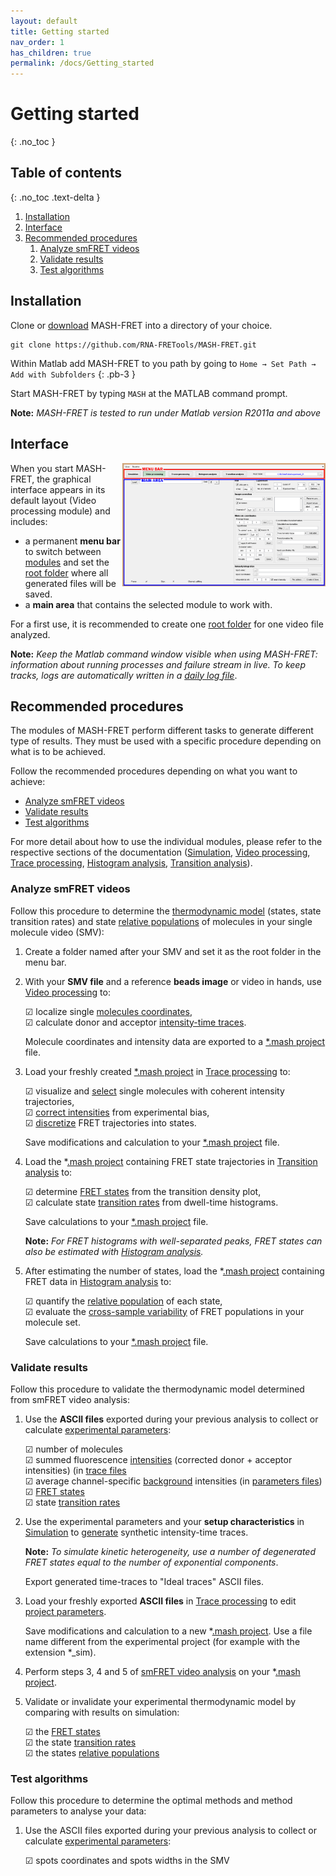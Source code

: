 ```yaml
---
layout: default
title: Getting started
nav_order: 1
has_children: true
permalink: /docs/Getting_started
---
```

# Getting started
{: .no_toc }

## Table of contents
{: .no_toc .text-delta }

<!-- Automatically generated links in TOC does not allow the "return" function
I'd rather use hand-made TOC until we find a better solution
1. TOC
{:toc}
-->

1. [Installation](Getting_started.html#installation)
1. [Interface](Getting_started.html#interface)
1. [Recommended procedures](Getting_started.html#recommended-procedures)
   1. [Analyze smFRET videos](Getting_started.html#analyze-smfret-videos)
   1. [Validate results](Getting_started.html#validate-results)
   1. [Test algorithms](Getting_started.html#test-algorithms)


## Installation
Clone or [download](https://github.com/RNA-FRETools/MASH-FRET/archive/master.zip) MASH-FRET into a directory of your choice.
```
git clone https://github.com/RNA-FRETools/MASH-FRET.git
```

Within Matlab add MASH-FRET to you path by going to `Home → Set Path → Add with Subfolders`
{: .pb-3 }

Start MASH-FRET by typing `MASH` at the MATLAB command prompt.

**Note:** *MASH-FRET is tested to run under Matlab version R2011a and above*

## Interface

<a href="../assets/images/main.png"><img src="../assets/images/main.png" width="325" style="float:right"/></a>

When you start MASH-FRET, the graphical interface appears in its default layout (Video processing module) and includes:

* a permanent **menu bar** to switch between <u>modules</u> and set the <u>root folder</u> where all generated files will be saved.
* a **main area** that contains the selected module to work with.

For a first use, it is recommended to create one <u>root folder</u> for one video file analyzed.

**Note:** *Keep the Matlab command window visible when using MASH-FRET: information about running processes and failure stream in live.
To keep tracks, logs are automatically written in a [daily log file](../output-files/log-daily-logs.html)*.


## Recommended procedures

The modules of MASH-FRET perform different tasks to generate different type of results. They must be used with a specific procedure depending on what is to be achieved.

Follow the recommended procedures depending on what you want to achieve:

* [Analyze smFRET videos](Getting_started.html#analyze-smfret-videos)
* [Validate results](Getting_started.html#validate-results)
* [Test algorithms](Getting_started.html#test-algorithms)

For more detail about how to use the individual modules, please refer to the respective sections of the documentation ([Simulation](docs/simulation/simulation.html), [Video processing](docs/video-processing/video-processing.html), [Trace processing](docs/trace-processing/trace-processing.html), [Histogram analysis](docs/histogram-analysis/histogram-analysis.html), [Transition analysis](docs/transition-analysis/transition-analysis.html)).

### Analyze smFRET videos

Follow this procedure to determine the <u>thermodynamic model</u> (states, state transition rates) and state <u>relative populations</u> of molecules in your single molecule video (SMV):

1. Create a folder named after your SMV and set it as the root folder in the menu bar.

1. With your **SMV file** and a reference **beads image** or video in hands, use [Video processing](docs/video-processing/video-processing.html) to:  
     
   &#9745; localize single <u>molecules coordinates</u>,  
   &#9745; calculate donor and acceptor <u>intensity-time traces</u>.  
     
   Molecule coordinates and intensity data are exported to a [*.mash project](output-files/mash-mash-project.html) file.

1. Load your freshly created [*.mash project](output-files/mash-mash-project.html) in [Trace processing](docs/trace-processing/trace-processing.html) to:  
     
   &#9745; visualize and <u>select</u> single molecules with coherent intensity trajectories,  
   &#9745; <u>correct intensities</u> from experimental bias,  
   &#9745; <u>discretize</u> FRET trajectories into states.  
     
   Save modifications and calculation to your [*.mash project](output-files/mash-mash-project.html) file.

1. Load the *[.mash project](output-files/mash-mash-project.html) containing FRET state trajectories in [Transition analysis](docs/transition-analysis/transition-analysis.html) to:  
     
   &#9745; determine <u>FRET states</u> from the transition density plot,  
   &#9745; calculate state <u>transition rates</u> from dwell-time histograms.  
     
   Save calculations to your [*.mash project](output-files/mash-mash-project.html) file.  
     
   **Note:** *For FRET histograms with well-separated peaks, FRET states can also be estimated with [Histogram analysis](docs/histogram-analysis/histogram-analysis.html).*

1. After estimating the number of states, load the *[.mash project](output-files/mash-mash-project.html)  containing FRET data in [Histogram analysis](histogram-analysis/histogram-analysis.html) to:  
     
   &#9745; quantify the <u>relative population</u> of each state,  
   &#9745; evaluate the <u>cross-sample variability</u> of FRET populations in your molecule set.  
     
   Save calculations to your [*.mash project](output-files/mash-mash-project.html) file.

### Validate results

Follow this procedure to validate the thermodynamic model determined from smFRET video analysis:

1. Use the **ASCII files** exported during your previous analysis to collect or calculate <u>experimental parameters</u>:  
     
   &#9745; number of molecules  
   &#9745; summed fluorescence <u>intensities</u> (corrected donor + acceptor intensities)  (in [trace files](output-files/txt-trace-processing-traces.html)  
   &#9745; average channel-specific <u>background</u> intensities  (in [parameters files](output-files/log-trace-processing-parameters.html))  
   &#9745; <u>FRET states</u>  
   &#9745; state <u>transition rates</u>  
   
1. Use the experimental parameters and your **setup characteristics** in [Simulation](docs/simulation/simulation.html) to <u>generate</u> synthetic intensity-time traces.  
      
	**Note:** *To simulate kinetic heterogeneity, use a number of degenerated FRET states equal to the number of exponential components*.
     
   Export generated time-traces to "Ideal traces" ASCII files.
   
1. Load your freshly exported **ASCII files** in [Trace processing](docs/trace-processing/trace-processing.html) to edit <u>project parameters</u>.  
     
   Save modifications and calculation to a new *[.mash project](output-files/mash-mash-project.html). Use a file name different from the experimental project (for example with the extension *_sim).

1. Perform steps 3, 4 and 5 of [smFRET video analysis](Getting_starded.html#smfret-video-analysis) on your *[.mash project](output-files/mash-mash-project.html).

1. Validate or invalidate your experimental thermodynamic model by comparing with results on simulation:  
     
	&#9745; the <u>FRET states</u>  
	&#9745; the state <u>transition rates</u>  
    &#9745; the states <u>relative populations</u>  

### Test algorithms

Follow this procedure to determine the optimal methods and method parameters to analyse your data:

1. Use the ASCII files exported during your previous analysis to collect or calculate <u>experimental parameters</u>:  
     
   &#9745; spots coordinates and spots widths in the SMV  
